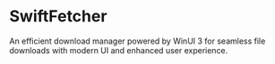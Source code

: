 # SwiftFetcher
An efficient download manager powered by WinUI 3 for seamless file downloads with modern UI and enhanced user experience.
